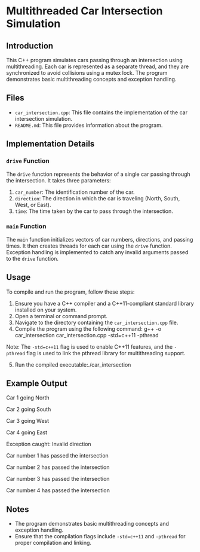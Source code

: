 # Multithreaded Car Intersection Simulation

## Introduction 
This C++ program simulates cars passing through an intersection using multithreading. Each car is represented as a separate thread, and they are synchronized to avoid collisions using a mutex lock. The program demonstrates basic multithreading concepts and exception handling.

## Files  
- `car_intersection.cpp`: This file contains the implementation of the car intersection simulation.
- `README.md`: This file provides information about the program.

## Implementation Details 
### `drive` Function  
The `drive` function represents the behavior of a single car passing through the intersection. It takes three parameters:
1. `car_number`: The identification number of the car.
2. `direction`: The direction in which the car is traveling (North, South, West, or East).
3. `time`: The time taken by the car to pass through the intersection.

### `main` Function  
The `main` function initializes vectors of car numbers, directions, and passing times. It then creates threads for each car using the `drive` function. Exception handling is implemented to catch any invalid arguments passed to the `drive` function.

## Usage  
To compile and run the program, follow these steps:
1. Ensure you have a C++ compiler and a C++11-compliant standard library installed on your system.
2. Open a terminal or command prompt.
3. Navigate to the directory containing the `car_intersection.cpp` file.
4. Compile the program using the following command: g++ -o car_intersection car_intersection.cpp -std=c++11 -pthread

Note: The `-std=c++11` flag is used to enable C++11 features, and the `-pthread` flag is used to link the pthread library for multithreading support.

5. Run the compiled executable:./car_intersection


## Example Output  
Car 1 going North

Car 2 going South

Car 3 going West

Car 4 going East

Exception caught: Invalid direction

Car number 1 has passed the intersection

Car number 2 has passed the intersection

Car number 3 has passed the intersection

Car number 4 has passed the intersection


## Notes  
- The program demonstrates basic multithreading concepts and exception handling.
- Ensure that the compilation flags include `-std=c++11` and `-pthread` for proper compilation and linking.
